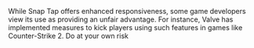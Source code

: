 While Snap Tap offers enhanced responsiveness, some game developers view its use as providing an unfair advantage. For instance, Valve has implemented measures to kick players using such features in games like Counter-Strike 2. 
Do at your own risk 
